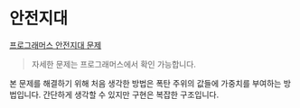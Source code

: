 # 안전지대  
[프로그래머스 안전지대 문제](https://school.programmers.co.kr/learn/courses/30/lessons/120866)  

> 자세한 문제는 프로그래머스에서 확인 가능합니다.  

본 문제를 해결하기 위해 처음 생각한 방법은 폭탄 주위의 값들에 가중치를 부여하는 방법입니다. 간단하게 생각할 수 있지만 구현은 복잡한 구조입니다.